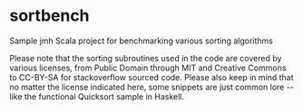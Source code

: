# sortbench
Sample jmh Scala project for benchmarking various sorting algorithms

Please note that the sorting subroutines used in the code are covered by various licenses, from Public Domain through MIT and Creative Commons to CC-BY-SA for stackoverflow sourced code. Please also keep in mind that no matter the license indicated here, some snippets are just common lore -- like the functional Quicksort sample in Haskell.
